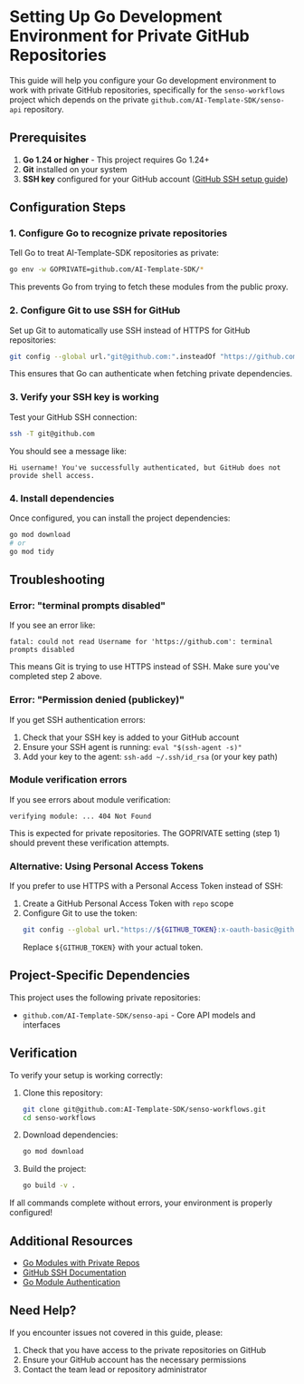 # Setting Up Go Development Environment for Private GitHub Repositories

This guide will help you configure your Go development environment to work with private GitHub repositories, specifically for the `senso-workflows` project which depends on the private `github.com/AI-Template-SDK/senso-api` repository.

## Prerequisites

1. **Go 1.24 or higher** - This project requires Go 1.24+
2. **Git** installed on your system
3. **SSH key** configured for your GitHub account ([GitHub SSH setup guide](https://docs.github.com/en/authentication/connecting-to-github-with-ssh))

## Configuration Steps

### 1. Configure Go to recognize private repositories

Tell Go to treat AI-Template-SDK repositories as private:

```bash
go env -w GOPRIVATE=github.com/AI-Template-SDK/*
```

This prevents Go from trying to fetch these modules from the public proxy.

### 2. Configure Git to use SSH for GitHub

Set up Git to automatically use SSH instead of HTTPS for GitHub repositories:

```bash
git config --global url."git@github.com:".insteadOf "https://github.com/"
```

This ensures that Go can authenticate when fetching private dependencies.

### 3. Verify your SSH key is working

Test your GitHub SSH connection:

```bash
ssh -T git@github.com
```

You should see a message like:
```
Hi username! You've successfully authenticated, but GitHub does not provide shell access.
```

### 4. Install dependencies

Once configured, you can install the project dependencies:

```bash
go mod download
# or
go mod tidy
```

## Troubleshooting

### Error: "terminal prompts disabled"

If you see an error like:
```
fatal: could not read Username for 'https://github.com': terminal prompts disabled
```

This means Git is trying to use HTTPS instead of SSH. Make sure you've completed step 2 above.

### Error: "Permission denied (publickey)"

If you get SSH authentication errors:
1. Check that your SSH key is added to your GitHub account
2. Ensure your SSH agent is running: `eval "$(ssh-agent -s)"`
3. Add your key to the agent: `ssh-add ~/.ssh/id_rsa` (or your key path)

### Module verification errors

If you see errors about module verification:
```
verifying module: ... 404 Not Found
```

This is expected for private repositories. The GOPRIVATE setting (step 1) should prevent these verification attempts.

### Alternative: Using Personal Access Tokens

If you prefer to use HTTPS with a Personal Access Token instead of SSH:

1. Create a GitHub Personal Access Token with `repo` scope
2. Configure Git to use the token:
   ```bash
   git config --global url."https://${GITHUB_TOKEN}:x-oauth-basic@github.com/".insteadOf "https://github.com/"
   ```
   Replace `${GITHUB_TOKEN}` with your actual token.

## Project-Specific Dependencies

This project uses the following private repositories:
- `github.com/AI-Template-SDK/senso-api` - Core API models and interfaces

## Verification

To verify your setup is working correctly:

1. Clone this repository:
   ```bash
   git clone git@github.com:AI-Template-SDK/senso-workflows.git
   cd senso-workflows
   ```

2. Download dependencies:
   ```bash
   go mod download
   ```

3. Build the project:
   ```bash
   go build -v .
   ```

If all commands complete without errors, your environment is properly configured!

## Additional Resources

- [Go Modules with Private Repos](https://go.dev/doc/faq#git_https)
- [GitHub SSH Documentation](https://docs.github.com/en/authentication/connecting-to-github-with-ssh)
- [Go Module Authentication](https://go.dev/ref/mod#private-modules)

## Need Help?

If you encounter issues not covered in this guide, please:
1. Check that you have access to the private repositories on GitHub
2. Ensure your GitHub account has the necessary permissions
3. Contact the team lead or repository administrator 